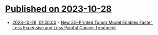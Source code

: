 # [Published on 2023-10-28](index.md)

* [2023-10-28, 01:50:00](https://soylentnews.org/article.pl?sid=23/10/27/0333212&from=rss) - [New 3D-Printed Tumor Model Enables Faster, Less Expensive and Less Painful Cancer Treatment](https://soylentnews.org/article.pl?sid=23/10/27/0333212&from=rss)
